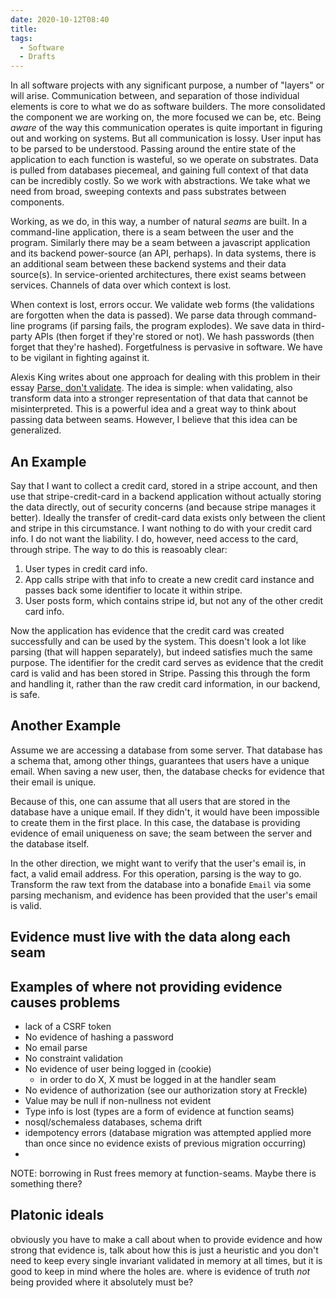 ```yaml
---
date: 2020-10-12T08:40
title:
tags:
  - Software
  - Drafts
---
```


In all software projects with any significant purpose, a number of "layers"
or will arise. Communication between, and separation of those individual
elements is core to what we do as software builders. The more consolidated
the component we are working on, the more focused we can be, etc. Being
_aware_ of the way this communication operates is quite important in figuring
out and working on systems. But all communication is lossy. User input has to
be parsed to be understood. Passing around the entire state of the
application to each function is wasteful, so we operate on substrates. Data
is pulled from databases piecemeal, and gaining full context of that data can
be incredibly costly. So we work with abstractions. We take what we need from
broad, sweeping contexts and pass substrates between components.

Working, as we do, in this way, a number of natural _seams_ are built. In a
command-line application, there is a seam between the user and the program.
Similarly there may be a seam between a javascript application and its backend
power-source (an API, perhaps). In data systems, there is an additional seam
between these backend systems and their data source(s). In service-oriented
architectures, there exist seams between services. Channels of data over which
context is lost.

When context is lost, errors occur. We validate web forms (the validations are
forgotten when the data is passed). We parse data through command-line programs
(if parsing fails, the program explodes). We save data in third-party APIs (then
forget if they're stored or not). We hash passwords (then forget that they're
hashed). Forgetfulness is pervasive in software. We have to be vigilant in
fighting against it.

Alexis King writes about one approach for dealing with this problem in their
essay [Parse, don't
validate](https://lexi-lambda.github.io/blog/2019/11/05/parse-don-t-validate/).
The idea is simple: when validating, also transform data into a stronger
representation of that data that cannot be misinterpreted. This is a powerful
idea and a great way to think about passing data between seams. However, I
believe that this idea can be generalized.

## An Example

Say that I want to collect a credit card, stored in a stripe account, and then
use that stripe-credit-card in a backend application without actually storing
the data directly, out of security concerns (and because stripe manages it
better). Ideally the transfer of credit-card data exists only between the client
and stripe in this circumstance. I want nothing to do with your credit card
info. I do not want the liability. I do, however, need access to the card,
through stripe. The way to do this is reasoably clear:

1. User types in credit card info.
2. App calls stripe with that info to create a new credit card instance and
   passes back some identifier to locate it within stripe.
3. User posts form, which contains stripe id, but not any of the other credit
   card info.

Now the application has evidence that the credit card was created
successfully and can be used by the system. This doesn't look a lot like
parsing (that will happen separately), but indeed satisfies much the same
purpose. The identifier for the credit card serves as evidence that the credit
card is valid and has been stored in Stripe. Passing this through the form and
handling it, rather than the raw credit card information, in our backend, is
safe.

## Another Example

Assume we are accessing a database from some server. That database has a schema
that, among other things, guarantees that users have a unique email. When saving
a new user, then, the database checks for evidence that their email is unique.

Because of this, one can assume that all users that are stored in the database
have a unique email. If they didn't, it would have been impossible to create
them in the first place. In this case, the database is providing evidence of
email uniqueness on save; the seam between the server and the database itself.

In the other direction, we might want to verify that the user's email is, in
fact, a valid email address. For this operation, parsing is the way to go.
Transform the raw text from the database into a bonafide `Email` via some
parsing mechanism, and evidence has been provided that the user's email is
valid.

## Evidence must live with the data along each seam

## Examples of where not providing evidence causes problems

- lack of a CSRF token
- No evidence of hashing a password
- No email parse
- No constraint validation
- No evidence of user being logged in (cookie)
  - in order to do X, X must be logged in at the handler seam
- No evidence of authorization (see our authorization story at Freckle)
- Value may be null if non-nullness not evident
- Type info is lost (types are a form of evidence at function seams)
- nosql/schemaless databases, schema drift
- idempotency errors (database migration was attempted applied more than once
  since no evidence exists of previous migration occurring)
-

NOTE: borrowing in Rust frees memory at function-seams. Maybe there is something
there?

## Platonic ideals

obviously you have to make a call about when to provide evidence and how strong
that evidence is, talk about how this is just a heuristic and you don't need to
keep every single invariant validated in memory at all times, but it is good to
keep in mind where the holes are. where is evidence of truth _not_ being
provided where it absolutely must be?
